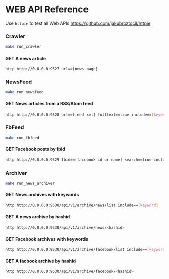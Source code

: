 # WEB API Reference

Use `httpie` to test all Web APIs
https://github.com/jakubroztocil/httpie

### Crawler

```bash
make run_crawler
```

#### GET A news article

```bash
http http://0.0.0.0:9527 url==[news page]
```

### NewsFeed

```bash
make run_newsfeed
```

#### GET News articles from a RSS/Atom feed

```bash
http http://0.0.0.0:9528 url==[feed xml] fulltext==true include==[keyword]
```

### FbFeed

```bash
make run_fbfeed
```

#### GET Facebook posts by fbid

```bash
http http://0.0.0.0:9529 fbid==[facebook id or name] search==true include==<keyword> num==20
```

### Archiver

```bash
make run_news_archiver
```

#### GET News archives with keywords

```bash
http http://0.0.0.0:9530/api/v1/archive/news/list include==[keyword]
```

#### GET A news archive by hashid

```bash
http http://0.0.0.0:9530/api/v1/archive/news/<hashid> 
```

#### GET Facebook archives with keywords

```bash
http http://0.0.0.0:9530/api/v1/archive/facebook/list include==[keyword]
```

#### GET A facbook archive by hashid

```bash
http http://0.0.0.0:9530/api/v1/archive/facebook/<hashid> 
```